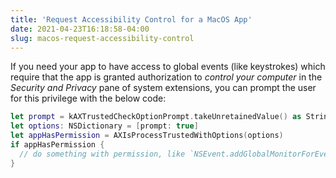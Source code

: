 ```yaml
---
title: 'Request Accessibility Control for a MacOS App'
date: 2021-04-23T16:18:58-04:00
slug: macos-request-accessibility-control
---
```


If you need your app to have access to global events (like keystrokes) which require that
the app is granted authorization to _control your computer_ in the _Security and Privacy_
pane of system extensions, you can prompt the user for this privilege with the below code:

<!--more-->

```swift
let prompt = kAXTrustedCheckOptionPrompt.takeUnretainedValue() as String
let options: NSDictionary = [prompt: true]
let appHasPermission = AXIsProcessTrustedWithOptions(options)
if appHasPermission {
  // do something with permission, like `NSEvent.addGlobalMonitorForEvents()`
}
```
